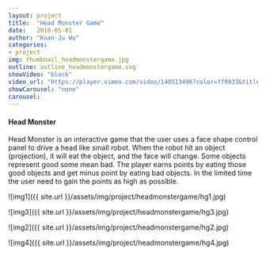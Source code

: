 ```yaml
---
layout: project
title:  "Head Monster Game"
date:   2010-05-01
author: "Kuan-Ju Wu"
categories:
- project
img: thumbnail_headmonstergame.jpg
outline: outline_headmonstergame.svg
showVideo: "block"
video_url: "https://player.vimeo.com/video/140513496?color=ff9933&title=0&byline=0&portrait=0"
showCarousel: "none"
carousel:
---
```

#### Head Monster ####

Head Monster is an interactive game that the user uses a face shape control panel to drive a head like small robot. When the robot hit an object (projection), it will eat the object, and the face will change. Some objects represent good some mean bad. The player earns points by eating those good objects and get minus point by eating bad objects. In the limited time the user need to gain the points as high as possible.

![img1]({{ site.url }}/assets/img/project/headmonstergame/hg1.jpg)

![img3]({{ site.url }}/assets/img/project/headmonstergame/hg3.jpg)

![img2]({{ site.url }}/assets/img/project/headmonstergame/hg2.jpg)

![img4]({{ site.url }}/assets/img/project/headmonstergame/hg4.jpg)
